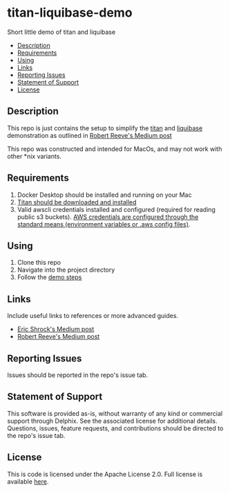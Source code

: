 # titan-liquibase-demo <!-- omit in toc -->
Short little demo of titan and liquibase

- [Description](#description)
- [Requirements](#requirements)
- [Using](#using)
- [Links](#links)
- [Reporting Issues](#reporting-issues)
- [Statement of Support](#statement-of-support)
- [License](#license)

## Description

This repo is just contains the setup to simplify the [titan](http://titan-data.io) and [liquibase](http://www.liquibase.org/) demonstration as outlined in [Robert Reeve's Medium post](https://medium.com/@texorcist/liquibase-and-titan-open-source-database-devops-bdeb19be4181)

This repo was constructed and intended for MacOs, and may not work with other *nix variants.

## Requirements

1. Docker Desktop should be installed and running on your Mac
2. [Titan should be downloaded and installed](http://titan-data.io/download)
3. Valid awscli credentials installed and configured (required for reading public s3 buckets). [AWS credentials are configured through the standard means (environment variables or .aws config files)](https://docs.aws.amazon.com/cli/latest/userguide/cli-chap-configure.html#cli-quick-configuration).

## Using

1. Clone this repo
2. Navigate into the project directory
3. Follow the [demo steps](./notes.md)

## Links

Include useful links to references or more advanced guides.

- [Eric Shrock's Medium post](https://medium.com/@eschrock/titan-better-development-with-data-1a51438603b4)
- [Robert Reeve's Medium post](https://medium.com/@texorcist/liquibase-and-titan-open-source-database-devops-bdeb19be4181)

## Reporting Issues

Issues should be reported in the repo's issue tab.

## Statement of Support

This software is provided as-is, without warranty of any kind or commercial support through Delphix. See the associated
license for additional details. Questions, issues, feature requests, and contributions should be directed to the repo's issue tab.

## License

This is code is licensed under the Apache License 2.0. Full license is available [here](./LICENSE).
